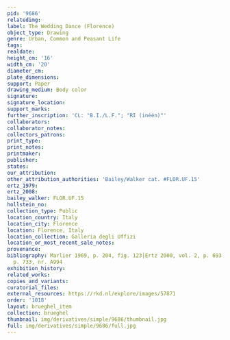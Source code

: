 ```yaml
---
pid: '9686'
relatedimg: 
label: The Wedding Dance (Florence)
object_type: Drawing
genre: Urban, Common and Peasant Life
tags: 
realdate: 
height_cm: '16'
width_cm: '20'
diameter_cm: 
plate_dimensions: 
support: Paper
drawing_medium: Body color
signature: 
signature_location: 
support_marks: 
further_inscription: 'CL: "B.I./L.F."; "RI (inéén)"'
collaborators: 
collaborator_notes: 
collectors_patrons: 
print_type: 
print_notes: 
printmaker: 
publisher: 
states: 
our_attribution: 
other_attribution_authorities: 'Bailey/Walker cat. #FLOR.UF.15'
ertz_1979: 
ertz_2008: 
bailey_walker: FLOR.UF.15
hollstein_no: 
collection_type: Public
location_country: Italy
location_city: Florence
location: Florence, Italy
location_collection: Galleria degli Uffizi
location_or_most_recent_sale_notes: 
provenance: 
bibliography: Marlier 1969, p. 204, fig. 123|Ertz 2000, vol. 2, p. 693, fig. 573,
  p. 733, nr. A994
exhibition_history: 
related_works: 
copies_and_variants: 
curatorial_files: 
external_resources: https://rkd.nl/explore/images/57871
order: '1018'
layout: brueghel_item
collection: brueghel
thumbnail: img/derivatives/simple/9686/thumbnail.jpg
full: img/derivatives/simple/9686/full.jpg
---
```

